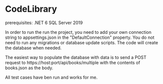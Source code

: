 # CodeLibrary

prerequisites: 
.NET 6
SQL Server 2019

In order to run the run the project, you need to add your own connection string to appsettings.json in the "DefaultConnection" property.
You do not need to run any migrations or database update scripts. The code will create the database when needed.

The easiest way to populate the database with data is to send a POST request to https://host:port/api/books/multiple with the contents of books.json as the body. 

All test cases have ben run and works for me. 